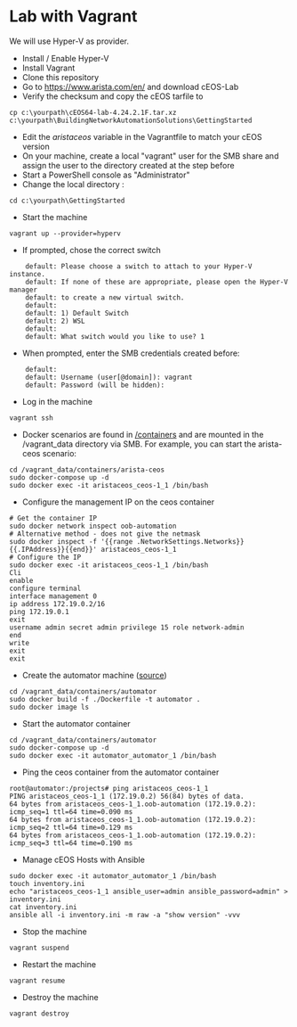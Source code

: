 # Lab with Vagrant
We will use Hyper-V as provider.

- Install / Enable Hyper-V 
- Install Vagrant
- Clone this repository
- Go to https://www.arista.com/en/ and download cEOS-Lab
- Verify the checksum and copy the cEOS tarfile to 
```
cp c:\yourpath\cEOS64-lab-4.24.2.1F.tar.xz c:\yourpath\BuildingNetworkAutomationSolutions\GettingStarted
```
- Edit the *aristaceos* variable in the Vagrantfile to match your cEOS version
- On your machine, create a local "vagrant" user for the SMB share and assign the user to the directory created at the step before
- Start a PowerShell console as "Administrator"
- Change the local directory :
```
cd c:\yourpath\GettingStarted
```
- Start the machine
```
vagrant up --provider=hyperv
```

- If prompted, chose the correct switch
```
    default: Please choose a switch to attach to your Hyper-V instance.
    default: If none of these are appropriate, please open the Hyper-V manager
    default: to create a new virtual switch.
    default:
    default: 1) Default Switch
    default: 2) WSL
    default:
    default: What switch would you like to use? 1
```

- When prompted, enter the SMB credentials created before:
```
    default:
    default: Username (user[@domain]): vagrant
    default: Password (will be hidden):
```

- Log in the machine
```
vagrant ssh
```

- Docker scenarios are found in [/containers](./containers) and are mounted in the /vagrant_data directory via SMB. For example, you can start the arista-ceos scenario:
```
cd /vagrant_data/containers/arista-ceos
sudo docker-compose up -d
sudo docker exec -it aristaceos_ceos-1_1 /bin/bash
```

- Configure the management IP on the ceos container
```
# Get the container IP
sudo docker network inspect oob-automation
# Alternative method - does not give the netmask
sudo docker inspect -f '{{range .NetworkSettings.Networks}}{{.IPAddress}}{{end}}' aristaceos_ceos-1_1
# Configure the IP
sudo docker exec -it aristaceos_ceos-1_1 /bin/bash
Cli
enable
configure terminal
interface management 0
ip address 172.19.0.2/16
ping 172.19.0.1
exit
username admin secret admin privilege 15 role network-admin
end
write
exit
exit
```

- Create the automator machine ([source](https://packetpushers.net/building-a-docker-network-automation-container/))
```
cd /vagrant_data/containers/automator
sudo docker build -f ./Dockerfile -t automator .
sudo docker image ls
```

- Start the automator container
```
cd /vagrant_data/containers/automator
sudo docker-compose up -d
sudo docker exec -it automator_automator_1 /bin/bash
```

- Ping the ceos container from the automator container
```
root@automator:/projects# ping aristaceos_ceos-1_1
PING aristaceos_ceos-1_1 (172.19.0.2) 56(84) bytes of data.
64 bytes from aristaceos_ceos-1_1.oob-automation (172.19.0.2): icmp_seq=1 ttl=64 time=0.090 ms
64 bytes from aristaceos_ceos-1_1.oob-automation (172.19.0.2): icmp_seq=2 ttl=64 time=0.129 ms
64 bytes from aristaceos_ceos-1_1.oob-automation (172.19.0.2): icmp_seq=3 ttl=64 time=0.190 ms
```

- Manage cEOS Hosts with Ansible
```
sudo docker exec -it automator_automator_1 /bin/bash
touch inventory.ini
echo "aristaceos_ceos-1_1 ansible_user=admin ansible_password=admin" > inventory.ini
cat inventory.ini
ansible all -i inventory.ini -m raw -a "show version" -vvv
```

- Stop the machine
```
vagrant suspend
```

- Restart the machine
```
vagrant resume
```

- Destroy the machine
```
vagrant destroy
```
